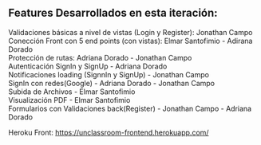 <h2>Features Desarrollados en esta iteración:</h2>

Validaciones básicas a nivel de vistas (Login y Register): Jonathan Campo<br>
Conección Front con 5 end points (con vistas): Elmar Santofimio - Adirana Dorado<br>
Protección de rutas: Adriana Dorado - Jonathan Campo<br>
Autenticación SignIn y SignUp - Adriana Dorado<br>
Notificaciones loading (SignnIn y SignUp) - Jonathan Campo<br>
SignIn con redes(Google) - Adriana Dorado - Jonathan Campo<br>
Subida de Archivos - Elmar Santofimio<br>
Visualización PDF - Elmar Santofimio<br>
Formularios con Validaciones back(Register) - Jonathan Campo - Adriana Dorado<br>

Heroku Front: https://unclassroom-frontend.herokuapp.com/
